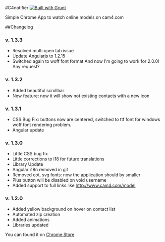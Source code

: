 #C4notifier [![Built with Grunt](https://cdn.gruntjs.com/builtwith.png)](http://gruntjs.com/)

Simple Chrome App to watch online models on cam4.com


##Changelog

### v. 1.3.3

* Resolved multi open tab issue
* Update Angularjs to 1.2.15
* Switched again to woff font format
And now I'm going to work for 2.0.0! Any request?


### v. 1.3.2

* Added beautiful scrollbar
* New feature: now it will show not existing contacts with a new icon


### v. 1.3.1

* CSS Bug Fix: buttons now are centered, switched to ttf font for windows woff font rendering problem.
* Angular update

### v. 1.3.0

* Little CSS bug fix
* Little corrections to i18 for future translations
* Library Update
* Angular i18n removed in git
* Removed eot, svg fonts: now the application should by smaller
* Plus button will be disabled on void username
* Added support to full links like http://www.cam4.com/model



### v. 1.2.0


* Added yellow background on hover on contact list
* Automated zip creation
* Added animations
* Libraries updated


You can found it on [Chrome Store](https://chrome.google.com/webstore/detail/c4notifier/hncekpdklkbhjafeglflhafaibfgcjpj)